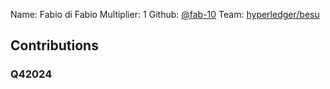 Name: Fabio di Fabio
Multiplier: 1
Github: [@fab-10](https://github.com/fab-10)
Team: [hyperledger/besu](https://github.com/hyperledger/besu/pulls?q=author%3Afab-10)

## Contributions
### Q42024
